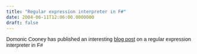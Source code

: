 ```yaml
---
title: "Regular expression interpreter in F#"
date: 2004-06-11T12:06:00.0000000
draft: false
---
```


<P><FONT face=Arial>Domonic Cooney has published an interesting </FONT><A href="http://dcooney.com/archive/2004/06/03/589.aspx"><FONT face=Arial>blog post</FONT></A><FONT face=Arial> on a regular expression interpreter in F#</FONT></P>
<P>&nbsp;</P>
<P>&nbsp;</P>
